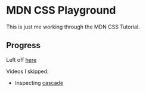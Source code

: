 # MDN CSS Playground

This is just me working through the MDN CSS Tutorial.

## Progress

Left off [here](https://developer.mozilla.org/en-US/docs/Learn/CSS/Building_blocks/Creating_fancy_letterheaded_paper#project_brief)

Videos I skipped:
* Inspecting [cascade](https://www.youtube.com/watch?v=Sp9ZfSvpf7A&ab_channel=MozillaDeveloper)
